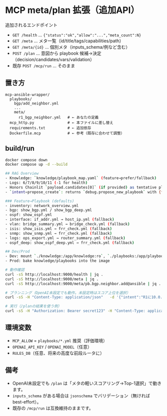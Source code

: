 
# MCP meta/plan 拡張（追加API）

追加されるエンドポイント
- `GET /health` … `{"status":"ok","allow":"...","meta_count":N}`
- `GET /meta` … メタ一覧（id/title/tags/capabilities/path）
- `GET /meta/{id}` … 個別メタ（inputs_schema/例など含む）
- `POST /plan` … 意図から playbook 候補→決定（decision/candidates/vars/validation）
- 既存 `POST /mcp/run` … そのまま

## 置き方
```
mcp-ansible-wrapper/
  playbooks/
    bgp/add_neighbor.yml
    ...
    meta/
      r1_bgp_neighbor.yml   # ← あなたの定義
  mcp_http.py               # ← 本ファイルに差し替え
  requirements.txt          # ← 追加依存
  Dockerfile.mcp            # ← 参考（既存に合わせて調整）
```

## build/run
```bash
docker compose down
docker compose up -d --build

## RAG Overview
- Knowledge: `knowledge/playbook_map.yaml` (feature→prefer/fallback)
- Logs: 6/7/8/9/10/11 (-1 for health)
- Honors Chainlit `payload.candidates[0]` (if provided) as tentative playbook
- `intent=propose_create`: returns `debug.propose_new_playbook` with {feature,suggested_path,vars_suggest,template_hint}

### Feature→Playbook (defaults)
- inventory: network_overview.yml
- bgp: show_bgp.yml / show_bgp_deep.yml
- ospf: show_ospf.yml
- interface: if_addr.yml → host_ip.yml (fallback)
- vlan: bridge_summary.yml → bridge_check.yml (fallback)
- isis: show_isis.yml → frr_check.yml (fallback)
- snmp: show_snmp.yml → frr_check.yml (fallback)
- logs: ops_export.yml → router_summary.yml (fallback)
- ospf_deep: show_ospf_deep.yml → frr_check.yml (fallback)

## Dev/Prod
- Dev: mount `./knowledge:/app/knowledge:ro`, `./playbooks:/app/playbooks:ro` for instant reflection
- Prod: bake knowledge/playbooks into the image

# 動作確認
curl -sS http://localhost:9000/health | jq .
curl -sS http://localhost:9000/meta | jq .
curl -sS http://localhost:9000/meta/pb.bgp.neighbor.add@ansible | jq .

# プランニング（OpenAI未設定でも動作。未設定時はスコア上位を選択）
curl -sS -H "Content-Type: application/json"   -d '{"intent":"R1に10.0.0.2のBGPピア(AS65002)追加して"}'   http://localhost:9000/plan | jq .

# 実行（/planの結果を使う例）
curl -sS -H "Authorization: Bearer secret123" -H "Content-Type: application/json"   -d '{"playbook":"playbooks/bgp/add_neighbor.yml","limit":"r1","extra_vars":{"local_asn":65001,"neighbor_ip":"10.0.0.2","neighbor_asn":65002}}'   http://localhost:9000/mcp/run | jq .
```

## 環境変数
- `MCP_ALLOW` = `playbooks/*.yml` 推奨（評価環境）
- `OPENAI_API_KEY` / `OPENAI_MODEL`（任意）
- `RULES_DB`（任意、将来の高度な前段ルータに）

## 備考
- OpenAI未設定でも `/plan` は「メタの軽いスコアリング→Top-1選択」で動きます。
- `inputs_schema` がある場合は `jsonschema` でバリデーション（無ければ best-effort）。
- 既存の `/mcp/run` は互換維持のままです。
